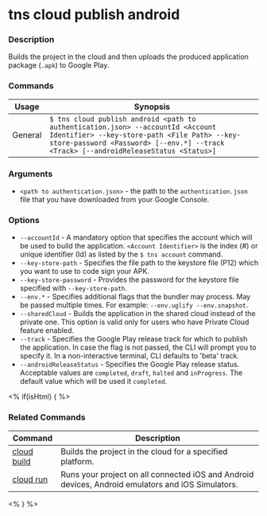 # tns cloud publish android

### Description

Builds the project in the cloud and then uploads the produced application package (`.apk`) to Google Play.

### Commands

Usage | Synopsis
---|---
General | `$ tns cloud publish android <path to authentication.json> --accountId <Account Identifier> --key-store-path <File Path> --key-store-password <Password> [--env.*] --track <Track> [--androidReleaseStatus <Status>]`

### Arguments

* `<path to authentication.json>` - the path to the `authentication.json` file that you have downloaded from your Google Console.

### Options

* `--accountId` - A mandatory option that specifies the account which will be used to build the application. `<Account Identifier>` is the index (#) or unique identifier (Id) as listed by the `$ tns account` command.
* `--key-store-path` - Specifies the file path to the keystore file (P12) which you want to use to code sign your APK.
* `--key-store-password` - Provides the password for the keystore file specified with `--key-store-path`.
* `--env.*` - Specifies additional flags that the bundler may process. May be passed multiple times. For example: `--env.uglify --env.snapshot`.
* `--sharedCloud` - Builds the application in the shared cloud instead of the private one. This option is valid only for users who have Private Cloud feature enabled.
* `--track` - Specifies the Google Play release track for which to publish the application. In case the flag is not passed, the CLI will prompt you to specify it. In a non-interactive terminal, CLI defaults to 'beta' track.
* `--androidReleaseStatus` - Specifies the Google Play release status. Acceptable values are `completed`, `draft`, `halted` and `inProgress`. The default value which will be used it `completed`.

<% if(isHtml) { %>

### Related Commands

Command | Description
----------|----------
[cloud build](cloud-build.html) | Builds the project in the cloud for a specified platform.
[cloud run](cloud-run.html) | Runs your project on all connected iOS and Android devices, Android emulators and iOS Simulators.
<% } %>
